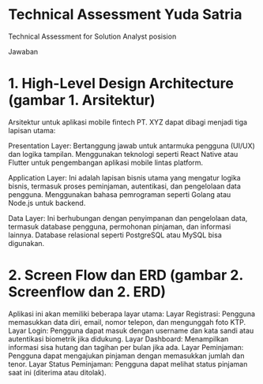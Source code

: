 # Technical Assessment Yuda Satria
Technical Assessment for Solution Analyst posision

Jawaban
# 1. High-Level Design Architecture (gambar 1. Arsitektur)

Arsitektur untuk aplikasi mobile fintech PT. XYZ dapat dibagi menjadi tiga lapisan utama:

Presentation Layer: Bertanggung jawab untuk antarmuka pengguna (UI/UX) dan logika tampilan. Menggunakan teknologi seperti React Native atau Flutter untuk pengembangan aplikasi mobile lintas platform.

Application Layer: Ini adalah lapisan bisnis utama yang mengatur logika bisnis, termasuk proses peminjaman, autentikasi, dan pengelolaan data pengguna. Menggunakan bahasa pemrograman seperti Golang atau Node.js untuk backend.

Data Layer: Ini berhubungan dengan penyimpanan dan pengelolaan data, termasuk database pengguna, permohonan pinjaman, dan informasi lainnya. Database relasional seperti PostgreSQL atau MySQL bisa digunakan.

# 2. Screen Flow dan ERD (gambar 2. Screenflow dan 2. ERD)

Aplikasi ini akan memiliki beberapa layar utama:
Layar Registrasi: Pengguna memasukkan data diri, email, nomor telepon, dan mengunggah foto KTP.
Layar Login: Pengguna dapat masuk dengan username dan kata sandi atau autentikasi biometrik jika didukung.
Layar Dashboard: Menampilkan informasi sisa hutang dan tagihan per bulan jika ada.
Layar Peminjaman: Pengguna dapat mengajukan pinjaman dengan memasukkan jumlah dan tenor.
Layar Status Peminjaman: Pengguna dapat melihat status pinjaman saat ini (diterima atau ditolak).
